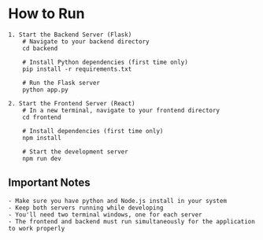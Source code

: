 # How to Run
    1. Start the Backend Server (Flask)
        # Navigate to your backend directory
        cd backend

        # Install Python dependencies (first time only)
        pip install -r requirements.txt

        # Run the Flask server
        python app.py

    2. Start the Frontend Server (React)
        # In a new terminal, navigate to your frontend directory
        cd frontend

        # Install dependencies (first time only)
        npm install

        # Start the development server
        npm run dev

## Important Notes
    - Make sure you have python and Node.js install in your system
    - Keep both servers running while developing
    - You'll need two terminal windows, one for each server
    - The frontend and backend must run simultaneously for the application to work properly